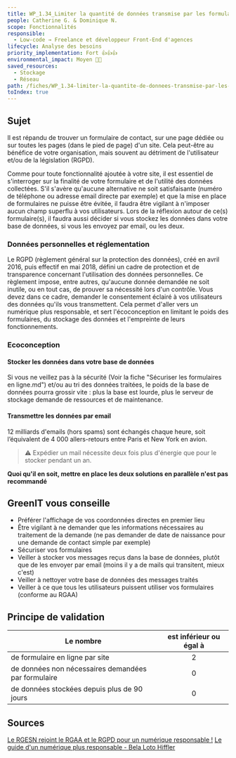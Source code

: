 ```yaml
---
title: WP_1.34_Limiter la quantité de données transmise par les formulaires en ligne
people: Catherine G. & Dominique N.
scope: Fonctionnalités
responsible:
  - Low-code → Freelance et développeur Front-End d'agences
lifecycle: Analyse des besoins
priority_implementation: Fort 👍👍👍
environmental_impact: Moyen 🌱🌱
saved_resources:
  - Stockage
  - Réseau
path: /fiches/WP_1.34-limiter-la-quantite-de-donnees-transmise-par-les-formulaires-en-ligne
toIndex: true
---
```


## Sujet

Il est répandu de trouver un formulaire de contact, sur une page dédiée ou sur toutes les pages (dans le pied de page) d'un site. Cela peut-être au bénéfice de votre organisation, mais souvent au détriment de l'utilisateur et/ou de la législation (RGPD).

Comme pour toute fonctionnalité ajoutée à votre site, il est essentiel de s'interroger sur la finalité de votre formulaire et de l'utilité des données collectées. S'il s'avère qu'aucune alternative ne soit satisfaisante (numéro de téléphone ou adresse email directe par exemple) et que la mise en place de formulaires ne puisse être évitée, il faudra être vigilant à n'imposer aucun champ superflu à vos utilisateurs.
Lors de la réflexion autour de ce(s) formulaire(s), il faudra aussi décider si vous stockez les données dans votre base de données, si vous les envoyez par email, ou les deux.

### Données personnelles et réglementation

Le RGPD (règlement général sur la protection des données), créé en avril 2016, puis effectif en mai 2018, défini un cadre de protection et de transparence concernant l'utilisation des données personnelles.
Ce règlement impose, entre autres, qu'aucune donnée demandée ne soit inutile, ou en tout cas, de prouver sa nécessité lors d'un contrôle. Vous devez dans ce cadre, demander le consentement éclairé à vos utilisateurs des données qu'ils vous transmettent.
Cela permet d'aller vers un numérique plus responsable, et sert l'écoconception en limitant le poids des formulaires, du stockage des données et l'empreinte de leurs fonctionnements.

### Ecoconception

#### Stocker les données dans votre base de données

Si vous ne veillez pas à la sécurité (Voir la fiche "Sécuriser les formulaires en ligne.md") et/ou au tri des données traitées, le poids de la base de données pourra grossir vite : plus la base est lourde, plus le serveur de stockage demande de ressources et de maintenance.

#### Transmettre les données par email

12 milliards d'emails (hors spams) sont échangés chaque heure, soit l’équivalent de 4 000 allers-retours entre Paris et New York en avion.

> ⚠️ Expédier un mail nécessite deux fois plus d'énergie que pour le stocker pendant un an.

**Quoi qu'il en soit, mettre en place les deux solutions en parallèle n'est pas recommandé**

## GreenIT vous conseille

- Préférer l'affichage de vos coordonnées directes en premier lieu
- Être vigilant à ne demander que les informations nécessaires au traitement de la demande (ne pas demander de date de naissance pour une demande de contact simple par exemple)
- Sécuriser vos formulaires
- Veiller à stocker vos messages reçus dans la base de données, plutôt que de les envoyer par email (moins il y a de mails qui transitent, mieux c'est)
- Veiller à nettoyer votre base de données des messages traités
- Veiller à ce que tous les utilisateurs puissent utiliser vos formulaires (conforme au RGAA)

## Principe de validation

| Le nombre                                           | est inférieur ou égal à |
| --------------------------------------------------- | :---------------------: |
| de formulaire en ligne par site                     |            2            |
| de données non nécessaires demandées par formulaire |            0            |
| de données stockées depuis plus de 90 jours         |            0            |

## Sources

[Le RGESN rejoint le RGAA et le RGPD pour un numérique responsable !](https://www.24joursdeweb.fr/2021/le-rgesn-rejoint-le-rgaa-et-le-rgpd-pour-un-numerique-responsable/)
[Le guide d'un numérique plus responsable - Bela Loto Hiffler](https://librairie.ademe.fr/consommer-autrement/4197-le-guide-d-un-numerique-plus-responsable-9791029714191.html)

